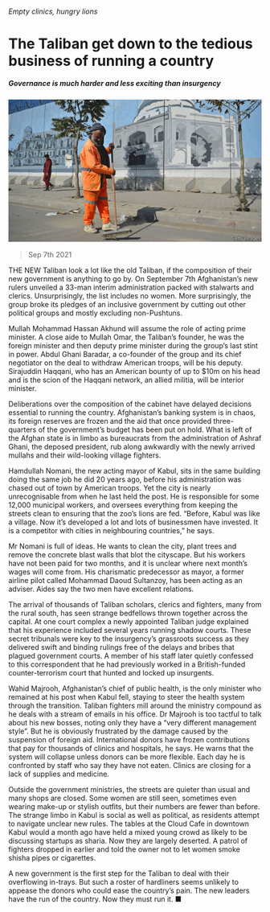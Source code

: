 ###### Empty clinics, hungry lions

# The Taliban get down to the tedious business of running a country 

##### Governance is much harder and less exciting than insurgency 

![image](images/20210911_asp506_0.jpg) 

> Sep 7th 2021 

THE NEW Taliban look a lot like the old Taliban, if the composition of their new government is anything to go by. On September 7th Afghanistan’s new rulers unveiled a 33-man interim administration packed with stalwarts and clerics. Unsurprisingly, the list includes no women. More surprisingly, the group broke its pledges of an inclusive government by cutting out other political groups and mostly excluding non-Pushtuns.

Mullah Mohammad Hassan Akhund will assume the role of acting prime minister. A close aide to Mullah Omar, the Taliban’s founder, he was the foreign minister and then deputy prime minister during the group’s last stint in power. Abdul Ghani Baradar, a co-founder of the group and its chief negotiator on the deal to withdraw American troops, will be his deputy. Sirajuddin Haqqani, who has an American bounty of up to $10m on his head and is the scion of the Haqqani network, an allied militia, will be interior minister.


Deliberations over the composition of the cabinet have delayed decisions essential to running the country. Afghanistan’s banking system is in chaos, its foreign reserves are frozen and the aid that once provided three-quarters of the government’s budget has been put on hold. What is left of the Afghan state is in limbo as bureaucrats from the administration of Ashraf Ghani, the deposed president, rub along awkwardly with the newly arrived mullahs and their wild-looking village fighters.

Hamdullah Nomani, the new acting mayor of Kabul, sits in the same building doing the same job he did 20 years ago, before his administration was chased out of town by American troops. Yet the city is nearly unrecognisable from when he last held the post. He is responsible for some 12,000 municipal workers, and oversees everything from keeping the streets clean to ensuring that the zoo’s lions are fed. “Before, Kabul was like a village. Now it’s developed a lot and lots of businessmen have invested. It is a competitor with cities in neighbouring countries,” he says.

Mr Nomani is full of ideas. He wants to clean the city, plant trees and remove the concrete blast walls that blot the cityscape. But his workers have not been paid for two months, and it is unclear where next month’s wages will come from. His charismatic predecessor as mayor, a former airline pilot called Mohammad Daoud Sultanzoy, has been acting as an adviser. Aides say the two men have excellent relations.

The arrival of thousands of Taliban scholars, clerics and fighters, many from the rural south, has seen strange bedfellows thrown together across the capital. At one court complex a newly appointed Taliban judge explained that his experience included several years running shadow courts. These secret tribunals were key to the insurgency’s grassroots success as they delivered swift and binding rulings free of the delays and bribes that plagued government courts. A member of his staff later quietly confessed to this correspondent that he had previously worked in a British-funded counter-terrorism court that hunted and locked up insurgents.

Wahid Majrooh, Afghanistan’s chief of public health, is the only minister who remained at his post when Kabul fell, staying to steer the health system through the transition. Taliban fighters mill around the ministry compound as he deals with a stream of emails in his office. Dr Majrooh is too tactful to talk about his new bosses, noting only they have a “very different management style”. But he is obviously frustrated by the damage caused by the suspension of foreign aid. International donors have frozen contributions that pay for thousands of clinics and hospitals, he says. He warns that the system will collapse unless donors can be more flexible. Each day he is confronted by staff who say they have not eaten. Clinics are closing for a lack of supplies and medicine.

Outside the government ministries, the streets are quieter than usual and many shops are closed. Some women are still seen, sometimes even wearing make-up or stylish outfits, but their numbers are fewer than before. The strange limbo in Kabul is social as well as political, as residents attempt to navigate unclear new rules. The tables at the Cloud Cafe in downtown Kabul would a month ago have held a mixed young crowd as likely to be discussing startups as sharia. Now they are largely deserted. A patrol of fighters dropped in earlier and told the owner not to let women smoke shisha pipes or cigarettes.

A new government is the first step for the Taliban to deal with their overflowing in-trays. But such a roster of hardliners seems unlikely to appease the donors who could ease the country’s pain. The new leaders have the run of the country. Now they must run it. ■

